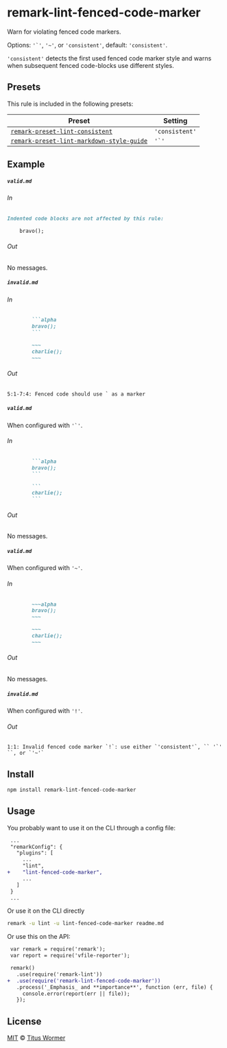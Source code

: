 <!--This file is generated-->

# remark-lint-fenced-code-marker

Warn for violating fenced code markers.

Options: ``'`'``, `'~'`, or `'consistent'`, default: `'consistent'`.

`'consistent'` detects the first used fenced code marker style and warns
when subsequent fenced code-blocks use different styles.

## Presets

This rule is included in the following presets:

| Preset | Setting |
| ------ | ------- |
| [`remark-preset-lint-consistent`](https://github.com/wooorm/remark-lint/tree/master/packages/remark-preset-lint-consistent) | `'consistent'` |
| [`remark-preset-lint-markdown-style-guide`](https://github.com/wooorm/remark-lint/tree/master/packages/remark-preset-lint-markdown-style-guide) | ``'`'`` |

## Example

##### `valid.md`

###### In

```markdown
Indented code blocks are not affected by this rule:

    bravo();
```

###### Out

No messages.

##### `invalid.md`

###### In

````markdown
        ```alpha
        bravo();
        ```

        ~~~
        charlie();
        ~~~
````

###### Out

```text
5:1-7:4: Fenced code should use ` as a marker
```

##### `valid.md`

When configured with ``'`'``.

###### In

````markdown
        ```alpha
        bravo();
        ```

        ```
        charlie();
        ```
````

###### Out

No messages.

##### `valid.md`

When configured with `'~'`.

###### In

```markdown
        ~~~alpha
        bravo();
        ~~~

        ~~~
        charlie();
        ~~~
```

###### Out

No messages.

##### `invalid.md`

When configured with `'!'`.

###### Out

```text
1:1: Invalid fenced code marker `!`: use either `'consistent'`, `` '`' ``, or `'~'`
```

## Install

```sh
npm install remark-lint-fenced-code-marker
```

## Usage

You probably want to use it on the CLI through a config file:

```diff
 ...
 "remarkConfig": {
   "plugins": [
     ...
     "lint",
+    "lint-fenced-code-marker",
     ...
   ]
 }
 ...
```

Or use it on the CLI directly

```sh
remark -u lint -u lint-fenced-code-marker readme.md
```

Or use this on the API:

```diff
 var remark = require('remark');
 var report = require('vfile-reporter');

 remark()
   .use(require('remark-lint'))
+  .use(require('remark-lint-fenced-code-marker'))
   .process('_Emphasis_ and **importance**', function (err, file) {
     console.error(report(err || file));
   });
```

## License

[MIT](https://github.com/wooorm/remark-lint/blob/master/LICENSE) © [Titus Wormer](http://wooorm.com)
